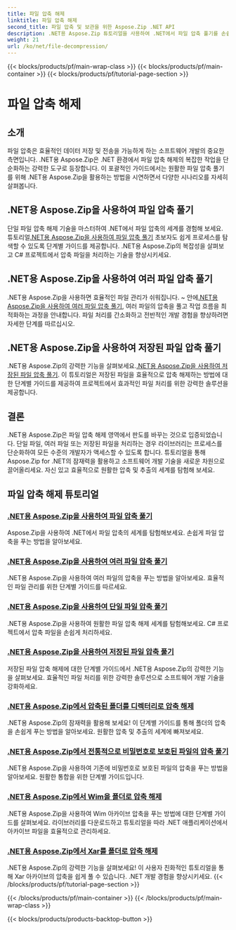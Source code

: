 ```yaml
---
title: 파일 압축 해제
linktitle: 파일 압축 해제
second_title: 파일 압축 및 보관을 위한 Aspose.Zip .NET API
description: .NET용 Aspose.Zip 튜토리얼을 사용하여 .NET에서 파일 압축 풀기를 손쉽게 마스터하세요. 단계별 가이드를 통해 압축 파일을 효율적으로 처리하는 방법을 알아보세요.
weight: 21
url: /ko/net/file-decompression/
---
```


{{< blocks/products/pf/main-wrap-class >}}
{{< blocks/products/pf/main-container >}}
{{< blocks/products/pf/tutorial-page-section >}}

# 파일 압축 해제



## 소개

파일 압축은 효율적인 데이터 저장 및 전송을 가능하게 하는 소프트웨어 개발의 중요한 측면입니다. .NET용 Aspose.Zip은 .NET 환경에서 파일 압축 해제의 복잡한 작업을 단순화하는 강력한 도구로 등장합니다. 이 포괄적인 가이드에서는 원활한 파일 압축 풀기를 위해 .NET용 Aspose.Zip을 활용하는 방법을 시연하면서 다양한 시나리오를 자세히 살펴봅니다.

## .NET용 Aspose.Zip을 사용하여 파일 압축 풀기

단일 파일 압축 해제 기술을 마스터하여 .NET에서 파일 압축의 세계를 경험해 보세요. 튜토리얼[.NET용 Aspose.Zip을 사용하여 파일 압축 풀기](./decompress-file/) 초보자도 쉽게 프로세스를 탐색할 수 있도록 단계별 가이드를 제공합니다. .NET용 Aspose.Zip의 복잡성을 살펴보고 C# 프로젝트에서 압축 파일을 처리하는 기술을 향상시키세요.

## .NET용 Aspose.Zip을 사용하여 여러 파일 압축 풀기

 .NET용 Aspose.Zip을 사용하면 효율적인 파일 관리가 쉬워집니다. ~ 안에[.NET용 Aspose.Zip을 사용하여 여러 파일 압축 풀기](./decompress-multiple-files/), 여러 파일의 압축을 풀고 작업 흐름을 최적화하는 과정을 안내합니다. 파일 처리를 간소화하고 전반적인 개발 경험을 향상하려면 자세한 단계를 따르십시오.

## .NET용 Aspose.Zip을 사용하여 저장된 파일 압축 풀기

 .NET용 Aspose.Zip의 강력한 기능을 살펴보세요.[.NET용 Aspose.Zip을 사용하여 저장된 파일 압축 풀기](./decompress-stored-file/). 이 튜토리얼은 저장된 파일을 효율적으로 압축 해제하는 방법에 대한 단계별 가이드를 제공하여 프로젝트에서 효과적인 파일 처리를 위한 강력한 솔루션을 제공합니다.

## 결론

.NET용 Aspose.Zip은 파일 압축 해제 영역에서 판도를 바꾸는 것으로 입증되었습니다. 단일 파일, 여러 파일 또는 저장된 파일을 처리하는 경우 라이브러리는 프로세스를 단순화하여 모든 수준의 개발자가 액세스할 수 있도록 합니다. 튜토리얼을 통해 Aspose.Zip for .NET의 잠재력을 활용하고 소프트웨어 개발 기술을 새로운 차원으로 끌어올리세요. 자신 있고 효율적으로 원활한 압축 및 추출의 세계를 탐험해 보세요.
## 파일 압축 해제 튜토리얼
### [.NET용 Aspose.Zip을 사용하여 파일 압축 풀기](./decompress-file/)
Aspose.Zip을 사용하여 .NET에서 파일 압축의 세계를 탐험해보세요. 손쉽게 파일 압축을 푸는 방법을 알아보세요.
### [.NET용 Aspose.Zip을 사용하여 여러 파일 압축 풀기](./decompress-multiple-files/)
.NET용 Aspose.Zip을 사용하여 여러 파일의 압축을 푸는 방법을 알아보세요. 효율적인 파일 관리를 위한 단계별 가이드를 따르세요.
### [.NET용 Aspose.Zip을 사용하여 단일 파일 압축 풀기](./decompress-single-file/)
.NET용 Aspose.Zip을 사용하여 원활한 파일 압축 해제 세계를 탐험해보세요. C# 프로젝트에서 압축 파일을 손쉽게 처리하세요.
### [.NET용 Aspose.Zip을 사용하여 저장된 파일 압축 풀기](./decompress-stored-file/)
저장된 파일 압축 해제에 대한 단계별 가이드에서 .NET용 Aspose.Zip의 강력한 기능을 살펴보세요. 효율적인 파일 처리를 위한 강력한 솔루션으로 소프트웨어 개발 기술을 강화하세요.
### [.NET용 Aspose.Zip에서 압축된 폴더를 디렉터리로 압축 해제](./decompress-compressed-folder-directory/)
.NET용 Aspose.Zip의 잠재력을 활용해 보세요! 이 단계별 가이드를 통해 폴더의 압축을 손쉽게 푸는 방법을 알아보세요. 원활한 압축 및 추출의 세계에 빠져보세요.
### [.NET용 Aspose.Zip에서 전통적으로 비밀번호로 보호된 파일의 압축 풀기](./decompress-traditionally-password-protected-file/)
.NET용 Aspose.Zip을 사용하여 기존에 비밀번호로 보호된 파일의 압축을 푸는 방법을 알아보세요. 원활한 통합을 위한 단계별 가이드입니다.
### [.NET용 Aspose.Zip에서 Wim을 폴더로 압축 해제](./decompress-wim-folder/)
.NET용 Aspose.Zip을 사용하여 Wim 아카이브 압축을 푸는 방법에 대한 단계별 가이드를 살펴보세요. 라이브러리를 다운로드하고 튜토리얼을 따라 .NET 애플리케이션에서 아카이브 파일을 효율적으로 관리하세요.
### [.NET용 Aspose.Zip에서 Xar를 폴더로 압축 해제](./decompress-xar-folder/)
.NET용 Aspose.Zip의 강력한 기능을 살펴보세요! 이 사용자 친화적인 튜토리얼을 통해 Xar 아카이브의 압축을 쉽게 풀 수 있습니다. .NET 개발 경험을 향상시키세요.
{{< /blocks/products/pf/tutorial-page-section >}}

{{< /blocks/products/pf/main-container >}}
{{< /blocks/products/pf/main-wrap-class >}}

{{< blocks/products/products-backtop-button >}}
